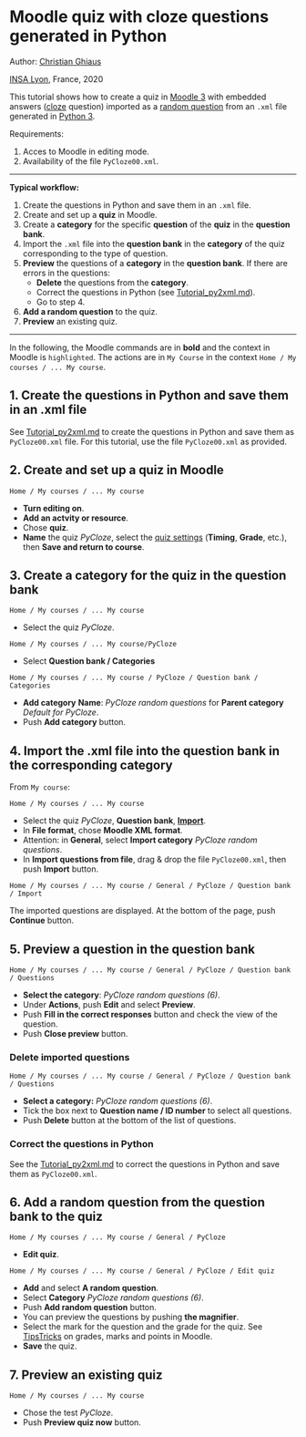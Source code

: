 # Moodle quiz with cloze questions generated in Python

Author: [Christian Ghiaus](mailto:cghiaus@gmail.com)

[INSA Lyon](https://www.insa-lyon.fr), France, 2020

This tutorial shows how to create a quiz in [Moodle 3](https://docs.moodle.org/39/en/Main_page) with embedded answers ([cloze][cloze] question) imported as a [random question][random_q] from an `.xml` file generated in [Python 3](https://www.python.org).

Requirements: 
1. Acces to Moodle in editing mode.
2. Availability of the file `PyCloze00.xml`.

______________________________________
**Typical workflow:**
1. Create the questions in Python and save them in an `.xml` file.
2. Create and set up a **quiz** in Moodle.
3. Create a **category** for the specific **question** of the **quiz** in the **question bank**.
4. Import the `.xml` file into the **question bank** in the **category** of the quiz corresponding to the type of question.
5. **Preview** the questions of a **category** in the **question bank**. If there are errors in the questions:
    - **Delete** the questions from the **category**.
    - Correct the questions in Python (see [Tutorial_py2xml.md](Tutorial_py2xml.md)). 
    - Go to step 4.
6. **Add a random question** to the quiz.
7. **Preview** an existing quiz.
______________________________________

In the following, the Moodle commands are in **bold** and the context in Moodle is `highlighted`. The actions are in `My Course` in the context `Home / My courses / ... My course`.

## 1. Create the questions in Python and save them in an .xml file

See [Tutorial_py2xml.md](Tutorial_py2xml.md) to create the questions in Python and save them as `PyCloze00.xml` file. For this tutorial, use the file `PyCloze00.xml` as provided.

## 2. Create and set up a quiz in Moodle

`Home / My courses / ... My course`

- **Turn editing on**.
- **Add an actvity or resource**.
- Chose **quiz**.
- **Name** the quiz *PyCloze*, select the [quiz settings](https://docs.moodle.org/39/en/Quiz_settings) (**Timing**, **Grade**, etc.), then **Save and return to course**.

## 3. Create a category for the quiz in the question bank

`Home / My courses / ... My course`

- Select the quiz *PyCloze*.

`Home / My courses / ... My course/PyCloze`

- Select **Question bank / Categories**

`Home / My courses / ... My course / PyCloze / Question bank / Categories`

- **Add category** **Name**: *PyCloze random questions* for **Parent category** *Default for PyCloze*.
- Push **Add category** button.


## 4. Import the .xml file into the question bank in the corresponding category

From `My course`:

`Home / My courses / ... My course`

- Select the quiz *PyCloze*, **Question bank**, **[Import][Import_mdl]**.
- In **File format**, chose **Moodle XML format**.
- Attention: in **General**, select **Import category** *PyCloze random questions*.
- In **Import questions from file**, drag & drop the file `PyCloze00.xml`, then push **Import** button.


`Home / My courses / ... My course / General / PyCloze / Question bank / Import`

The imported questions are displayed. At the bottom of the page, push **Continue** button.


## 5. Preview a question in the question bank

`Home / My courses / ... My course / General / PyCloze / Question bank / Questions`

- **Select the category**: *PyCloze random questions (6)*.
- Under **Actions**, push **Edit** and select **Preview**.
- Push **Fill in the correct responses** button and check the view of the question.
- Push **Close preview** button.

### Delete imported questions

`Home / My courses / ... My course / General / PyCloze / Question bank / Questions`

- **Select a category:** *PyCloze random questions (6)*.
- Tick the box next to **Question name / ID number** to select all questions.
- Push **Delete** button at the bottom of the list of questions.


### Correct the questions in Python

See the [Tutorial_py2xml.md](Tutorial_py2xml.md) to correct the questions in Python and save them as `PyCloze00.xml`.


## 6. Add a random question from the question bank to the quiz

`Home / My courses / ... My course / General / PyCloze`

- **Edit quiz**.

`Home / My courses / ... My course / General / PyCloze / Edit quiz`

- **Add** and select **A random question**.
- Select **Category** *PyCloze random questions (6)*.
- Push **Add random question** button.
- You can preview the questions by pushing **the magnifier**.
- Select the mark for the question and the grade for the quiz. See [TipsTricks](TipsTricks.md) on grades, marks and points in Moodle. 
- **Save** the quiz.


## 7. Preview an existing quiz

`Home / My courses / ... My course`

- Chose the test *PyCloze*.
- Push **Preview quiz now** button.

[cloze]:https://docs.moodle.org/39/en/Embedded_Answers_(Cloze)_question_type

[random_q]:https://docs.moodle.org/39/en/Random_question_type

[Import_mdl]:https://docs.moodle.org/39/en/Import_questions#Importing_questions_from_an_existing_file


